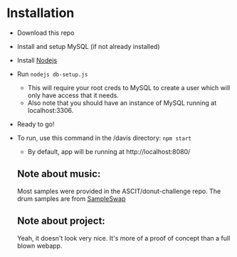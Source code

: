 # Installation
- Download this repo
- Install and setup MySQL (if not already installed)
- Install [Nodejs](https://nodejs.org/en/)
- Run `nodejs db-setup.js`
  - This will require your root creds to MySQL to create a user which will only have access that it needs. 
  - Also note that you should have an instance of MySQL running at localhost:3306. 
- Ready to go!
- To run, use this command in the /davis directory: `npm start`
  - By default, app will be running at http://localhost:8080/
  
  ## Note about music:
  Most samples were provided in the ASCIT/donut-challenge repo. The drum samples are from [SampleSwap](http://sampleswap.org/about/)
  
  ## Note about project:
  Yeah, it doesn't look very nice. It's more of a proof of concept than a full blown webapp.
  
